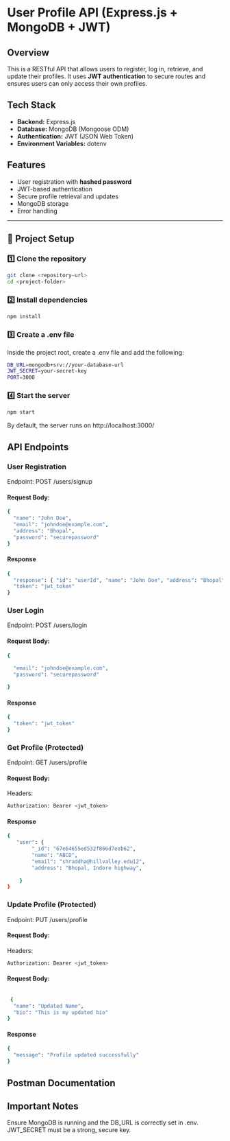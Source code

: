 # User Profile API (Express.js + MongoDB + JWT)

## Overview
This is a RESTful API that allows users to register, log in, retrieve, and update their profiles. It uses **JWT authentication** to secure routes and ensures users can only access their own profiles.

## Tech Stack
- **Backend:** Express.js  
- **Database:** MongoDB (Mongoose ODM)  
- **Authentication:** JWT (JSON Web Token)  
- **Environment Variables:** dotenv  

## Features
- User registration with **hashed password**  
- JWT-based authentication  
- Secure profile retrieval and updates  
- MongoDB storage  
- Error handling  

---

## 📂 Project Setup  

### 1️⃣ Clone the repository  
```bash
git clone <repository-url>
cd <project-folder>
```

### 2️⃣ Install dependencies 
```bash
npm install
```

### 3️⃣ Create a .env file 
Inside the project root, create a .env file and add the following:
```bash
DB_URL=mongodb+srv://your-database-url
JWT_SECRET=your-secret-key
PORT=3000
```

###  4️⃣ Start the server
```bash
npm start
```

By default, the server runs on http://localhost:3000/

##  API Endpoints
### User Registration
Endpoint: POST /users/signup
#### Request Body:
```bash
{
  "name": "John Doe",
  "email": "johndoe@example.com",
  "address": "Bhopal",
  "password": "securepassword"
}

```
#### Response
```bash
{
  "response": { "id": "userId", "name": "John Doe", "address": "Bhopal",  "email": "johndoe@example.com" },
  "token": "jwt_token"
}

```

### User Login
Endpoint: POST /users/login
#### Request Body:
```bash
{
  
  "email": "johndoe@example.com",
  "password": "securepassword"

}

```
#### Response
```bash
{
  "token": "jwt_token"
}
```

### Get Profile (Protected)
Endpoint: GET /users/profile
#### Request Body:
Headers:
```bash
Authorization: Bearer <jwt_token>

```
#### Response
```bash
{
   "user": {
        "_id": "67e64655ed532f866d7eeb62",
        "name": "ABCD",
        "email": "shraddha@hillvalley.edu12",
        "address": "Bhopal, Indore highway",
       
    }
}

```

### Update Profile (Protected)
Endpoint: PUT /users/profile
#### Request Body:
Headers:
```bash
Authorization: Bearer <jwt_token>

```

#### Request Body:
```bash
  
 {
  "name": "Updated Name",
  "bio": "This is my updated bio"
}
```

#### Response
```bash
{
  "message": "Profile updated successfully"
}


```

## Postman Documentation


## Important Notes

Ensure MongoDB is running and the DB_URL is correctly set in .env.
JWT_SECRET must be a strong, secure key.
